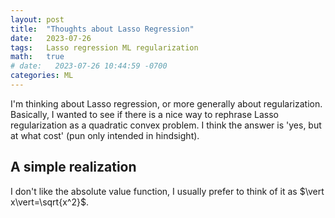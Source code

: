 ```yaml
---
layout: post
title:  "Thoughts about Lasso Regression"
date:   2023-07-26
tags:   Lasso regression ML regularization
math:   true
# date:   2023-07-26 10:44:59 -0700
categories: ML
---
```

I'm thinking about Lasso regression, or more generally about regularization. Basically, I wanted to see if there is a nice way to rephrase Lasso regularization as a quadratic convex problem. I think the answer is 'yes, but at what cost' (pun only intended in hindsight).


## A simple realization
I don't like the absolute value function, I usually prefer to think of it as $\vert x\vert=\sqrt{x^2}$. 
